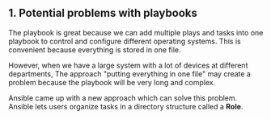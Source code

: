 ## 1. Potential problems with playbooks

The playbook is great because we can add multiple plays and tasks into one playbook to control and configure different operating systems. This is convenient because everything is stored in one file. 

However, when we have a large system with a lot of devices at different departments, The approach "putting everything in one file" may create a problem because the playbook will be very long and complex.

Ansible came up with a new approach which can solve this problem. Ansible lets users organize tasks in a directory structure called a **Role**.

